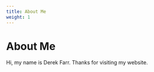 ```yaml
---
title: About Me
weight: 1
---
```

# About Me

Hi, my name is Derek Farr. Thanks for visiting my website.